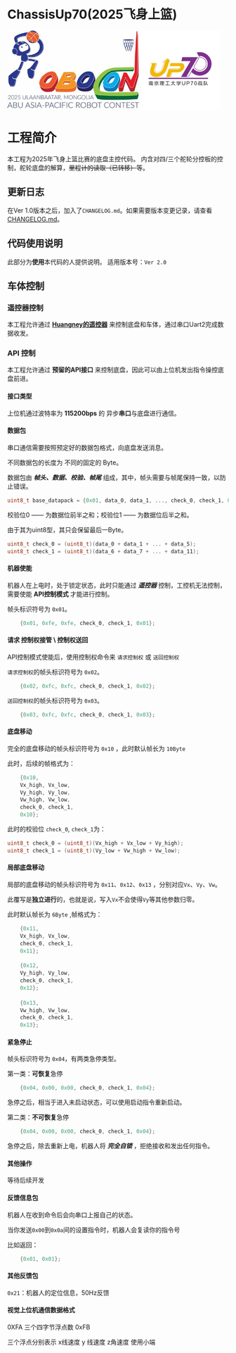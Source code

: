 # ChassisUp70(2025飞身上篮)

<img src="readme_img/robocon2025.jpg" alt="示例图片" width="300" height="180">
<img src="readme_img/Up70.jpg" alt="示例图片" width="180" height="180">

# 工程简介
本工程为2025年飞身上篮比赛的底盘主控代码。
内含对四/三个舵轮分控板的控制，舵轮底盘的解算，~~里程计的读取（已转移）~~等。

## 更新日志
在Ver 1.0版本之后，加入了`CHANGELOG.md`。如果需要版本变更记录，请查看 [CHANGELOG.md](CHANGELOG.md)。

## 代码使用说明
此部分为**使用**本代码的人提供说明。
适用版本号：`Ver 2.0`

## 车体控制
### 遥控器控制
本工程允许通过 **[**Huangney的遥控器**](https://www.bing.com "Huangney的遥控器")** 来控制底盘和车体，通过串口Uart2完成数据收发。

### API 控制
本工程允许通过 **预留的API接口** 来控制底盘，因此可以由上位机发出指令操控底盘前进。

#### 接口类型
上位机通过波特率为 **115200bps** 的 异步**串口**与底盘进行通信。

#### 数据包
串口通信需要按照预定好的数据包格式，向底盘发送消息。

不同数据包的长度为 不同的固定的 Byte。

数据包由 ***帧头、数据、校验、帧尾*** 组成，其中，帧头需要与帧尾保持一致，以防止错误。

``` c
uint8_t base_datapack = {0x01, data_0, data_1, ..., check_0, check_1, 0x01};
```
校验位0 —— 为数据位前半之和；校验位1 —— 为数据位后半之和。

由于其为uint8型，其只会保留最后一Byte。
``` c
uint8_t check_0 = (uint8_t)(data_0 + data_1 + ... + data_5);
uint8_t check_1 = (uint8_t)(data_6 + data_7 + ... + data_11);
```

#### 机器使能
机器人在上电时，处于锁定状态，此时只能通过 ***遥控器*** 控制，工控机无法控制，需要使能 **API控制模式** 才能进行控制。

帧头标识符号为 `0x01`。
```c
    {0x01, 0xfe, 0xfe, check_0, check_1, 0x01};
```

#### 请求 控制权接管 \ 控制权送回
API控制模式使能后，使用控制权命令来 `请求控制权` 或 `送回控制权`

`请求控制权`的帧头标识符号为 `0x02`。
```c
    {0x02, 0xfc, 0xfc, check_0, check_1, 0x02};
```

`送回控制权`的帧头标识符号为 `0x03`。
```c
    {0x03, 0xfc, 0xfc, check_0, check_1, 0x03};
```

#### 底盘移动
完全的底盘移动的帧头标识符号为 `0x10` ，此时默认帧长为 `10Byte`

此时，后续的帧格式为：
```c
    {0x10, 
    Vx_high, Vx_low, 
    Vy_high, Vy_low, 
    Vw_high, Vw_low, 
    check_0, check_1, 
    0x10};
```

此时的校验位 `check_0`, `check_1`为：
```c
uint8_t check_0 = (uint8_t)(Vx_high + Vx_low + Vy_high);
uint8_t check_1 = (uint8_t)(Vy_low + Vw_high + Vw_low);
```

#### 局部底盘移动
局部的底盘移动的帧头标识符号为 `0x11`、`0x12`、`0x13` ，分别对应`Vx`、`Vy`、`Vw`。

此覆写是**独立进行**的，也就是说，写入`Vx`不会使得`Vy`等其他参数归零。

此时默认帧长为 `6Byte` ,帧格式为：
```c
    {0x11, 
    Vx_high, Vx_low, 
    check_0, check_1, 
    0x11};

    {0x12, 
    Vy_high, Vy_low, 
    check_0, check_1, 
    0x12};

    {0x13, 
    Vw_high, Vw_low, 
    check_0, check_1, 
    0x13};
```

#### 紧急停止
帧头标识符号为 `0x04`，有两类急停类型。

第一类：**可恢复**急停
```c
    {0x04, 0x00, 0x00, check_0, check_1, 0x04};
```
急停之后，相当于进入未启动状态，可以使用启动指令重新启动。

第二类：**不可恢复**急停
```c
    {0x04, 0x00, 0x00, check_0, check_1, 0x04};
```
急停之后，除去重新上电，机器人将 ***完全自锁*** ，拒绝接收和发出任何指令。

#### 其他操作
等待后续开发

#### 反馈信息包
机器人在收到命令后会向串口上报自己的状态。

当你发送`0x00`到`0x0a`间的设置指令时，机器人会复读你的指令号

比如返回：
```c
    {0x01, 0x01};
```

#### 其他反馈包

`0x21`：机器人的定位信息，50Hz反馈

#### 视觉上位机通信数据格式

0XFA 三个四字节浮点数 0xFB

三个浮点分别表示 x线速度 y 线速度 z角速度 使用小端